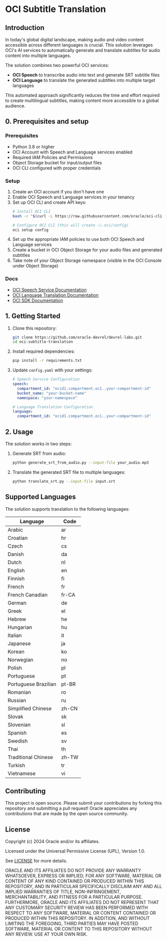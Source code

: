 # OCI Subtitle Translation

## Introduction

In today's global digital landscape, making audio and video content accessible across different languages is crucial. This solution leverages OCI's AI services to automatically generate and translate subtitles for audio content into multiple languages.

The solution combines two powerful OCI services:
- **OCI Speech** to transcribe audio into text and generate SRT subtitle files
- **OCI Language** to translate the generated subtitles into multiple target languages

This automated approach significantly reduces the time and effort required to create multilingual subtitles, making content more accessible to a global audience.

## 0. Prerequisites and setup

### Prerequisites

- Python 3.8 or higher
- OCI Account with Speech and Language services enabled
- Required IAM Policies and Permissions
- Object Storage bucket for input/output files
- OCI CLI configured with proper credentials

### Setup

1. Create an OCI account if you don't have one
2. Enable OCI Speech and Language services in your tenancy
3. Set up OCI CLI and create API keys:
   ```bash
   # Install OCI CLI
   bash -c "$(curl -L https://raw.githubusercontent.com/oracle/oci-cli/master/scripts/install/install.sh)"
   
   # Configure OCI CLI (this will create ~/.oci/config)
   oci setup config
   ```
4. Set up the appropriate IAM policies to use both OCI Speech and Language services
5. Create a bucket in OCI Object Storage for your audio files and generated subtitles
6. Take note of your Object Storage namespace (visible in the OCI Console under Object Storage)

### Docs

- [OCI Speech Service Documentation](https://docs.oracle.com/en-us/iaas/api/#/en/speech/20220101)
- [OCI Language Translation Documentation](https://docs.oracle.com/en-us/iaas/language)
- [OCI SDK Documentation](https://docs.oracle.com/en-us/iaas/Content/API/Concepts/sdkconfig.htm)

## 1. Getting Started

1. Clone this repository:
   ```bash
   git clone https://github.com/oracle-devrel/devrel-labs.git
   cd oci-subtitle-translation
   ```

2. Install required dependencies:
   ```bash
   pip install -r requirements.txt
   ```

3. Update `config.yaml` with your settings:
   ```yaml
   # Speech Service Configuration
   speech:
     compartment_id: "ocid1.compartment.oc1..your-compartment-id"
     bucket_name: "your-bucket-name"
     namespace: "your-namespace"

   # Language Translation Configuration
   language:
     compartment_id: "ocid1.compartment.oc1..your-compartment-id"
   ```

## 2. Usage

The solution works in two steps:

1. Generate SRT from audio:
   ```bash
   python generate_srt_from_audio.py --input-file your_audio.mp3
   ```

2. Translate the generated SRT file to multiple languages:
   ```bash
   python translate_srt.py --input-file input.srt
   ```

## Supported Languages

The solution supports translation to the following languages:

| Language | Code |
|----------|------|
| Arabic | ar |
| Croatian | hr |
| Czech | cs |
| Danish | da |
| Dutch | nl |
| English | en |
| Finnish | fi |
| French | fr |
| French Canadian | fr-CA |
| German | de |
| Greek | el |
| Hebrew | he |
| Hungarian | hu |
| Italian | it |
| Japanese | ja |
| Korean | ko |
| Norwegian | no |
| Polish | pl |
| Portuguese | pt |
| Portuguese Brazilian | pt-BR |
| Romanian | ro |
| Russian | ru |
| Simplified Chinese | zh-CN |
| Slovak | sk |
| Slovenian | sl |
| Spanish | es |
| Swedish | sv |
| Thai | th |
| Traditional Chinese | zh-TW |
| Turkish | tr |
| Vietnamese | vi |

## Contributing

This project is open source. Please submit your contributions by forking this repository and submitting a pull request! Oracle appreciates any contributions that are made by the open source community.

## License

Copyright (c) 2024 Oracle and/or its affiliates.

Licensed under the Universal Permissive License (UPL), Version 1.0.

See [LICENSE](../LICENSE) for more details.

ORACLE AND ITS AFFILIATES DO NOT PROVIDE ANY WARRANTY WHATSOEVER, EXPRESS OR IMPLIED, FOR ANY SOFTWARE, MATERIAL OR CONTENT OF ANY KIND CONTAINED OR PRODUCED WITHIN THIS REPOSITORY, AND IN PARTICULAR SPECIFICALLY DISCLAIM ANY AND ALL IMPLIED WARRANTIES OF TITLE, NON-INFRINGEMENT, MERCHANTABILITY, AND FITNESS FOR A PARTICULAR PURPOSE. FURTHERMORE, ORACLE AND ITS AFFILIATES DO NOT REPRESENT THAT ANY CUSTOMARY SECURITY REVIEW HAS BEEN PERFORMED WITH RESPECT TO ANY SOFTWARE, MATERIAL OR CONTENT CONTAINED OR PRODUCED WITHIN THIS REPOSITORY. IN ADDITION, AND WITHOUT LIMITING THE FOREGOING, THIRD PARTIES MAY HAVE POSTED SOFTWARE, MATERIAL OR CONTENT TO THIS REPOSITORY WITHOUT ANY REVIEW. USE AT YOUR OWN RISK. 
